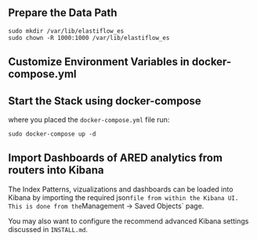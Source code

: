 
## Prepare the Data Path
```text
sudo mkdir /var/lib/elastiflow_es
sudo chown -R 1000:1000 /var/lib/elastiflow_es
```

## Customize Environment Variables in docker-compose.yml

## Start the  Stack using docker-compose
 where you placed the `docker-compose.yml` file run:

```text
sudo docker-compose up -d
```

## Import Dashboards of ARED analytics from routers into Kibana

The Index Patterns, vizualizations and dashboards can be loaded into Kibana by importing the required json` file from within the Kibana UI. This is done from the `Management -> Saved Objects` page.

You may also want to configure the recommend advanced Kibana settings discussed in `INSTALL.md`.
